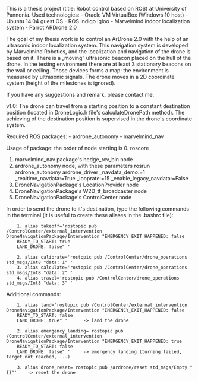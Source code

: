 This is a thesis project (title: Robot control based on ROS) at University of Pannonia.
Used technologies:
    - Oracle VM VirtualBox (Windows 10 host)
    - Ubuntu 14.04 guest OS
    - ROS Indigo Igloo
    - Marvelmind indoor localization system
    - Parrot ARDrone 2.0
    
The goal of my thesis work is to control an ArDrone 2.0 with the help of an ultrasonic indoor localization system. 
This navigation system is developed by Marvelmind Robotics, and the localization and navigation of the drone is based on it. 
There is a „moving” ultrasonic beacon placed on the hull of the drone. In the testing environment there are at least 3 stationary beacons
on the wall or ceiling. Those devices forms a map: the environment is measured by ultrasonic signals. 
The drone moves in a 2D coordinate system (height of the milestones is ignored). 

If you have any suggestions and remark, please contact me.

v1.0: The drone can travel from a starting position to a constant destination position (located in DroneLogic.h file's calculateDronePath
method). The achieving of the destination position is supervised in the drone's coordinate system.

Required ROS packages:
  	- ardrone_autonomy
  	- marvelmind_nav
  	
Usage of package: the order of node starting is
  0. roscore
  1. marvelmind_nav package's hedge_rcv_bin node
  2. ardrone_autonomy node, with these parameters
        rosrun ardrone_autonomy ardrone_driver _navdata_demo:=1 _realtime_navdata:=True _looprate:=15 _enable_legacy_navdata:=False
  3. DroneNavigationPackage's LocationProvider node
  4. DroneNavigationPackage's W2D_tf_broadcaster node
  5. DroneNavigationPackage's ControlCenter node
  
In order to send the drone to it's destination, type the following commands in the terminal (it is useful to create these aliases in the
.bashrc file):

        1. alias takeoff='rostopic pub /ControlCenter/external_intervention DroneNavigationPackage/Intervention "EMERGENCY_EXIT_HAPPENED: false
        READY_TO_START: true
        LAND_DRONE: false" '
        
        2. alias calibrate='rostopic pub /ControlCenter/drone_operations std_msgs/Int8 "data: 1" '
        3. alias calculate='rostopic pub /ControlCenter/drone_operations std_msgs/Int8 "data: 2" '
        4. alias travel='rostopic pub /ControlCenter/drone_operations std_msgs/Int8 "data: 3" '

Additional commands:

        1. alias land='rostopic pub /ControlCenter/external_intervention DroneNavigationPackage/Intervention "EMERGENCY_EXIT_HAPPENED: false
        READY_TO_START: false
        LAND_DRONE: true" '      -> land the drone

        2. alias emergency_landing='rostopic pub /ControlCenter/external_intervention DroneNavigationPackage/Intervention "EMERGENCY_EXIT_HAPPENED: true
        READY_TO_START: false
        LAND_DRONE: false" '     -> emergency landing (turning failed, target not reached, ...)
        
        3. alias drone_reset='rostopic pub /ardrone/reset std_msgs/Empty "{}"'    -> reset the drone

        



